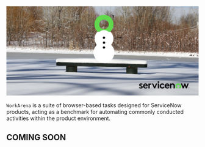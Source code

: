 <img src="./banner.png" />

`WorkArena` is a suite of browser-based tasks designed for ServiceNow products, acting as a benchmark for automating commonly conducted activities within the product environment.

## COMING SOON
